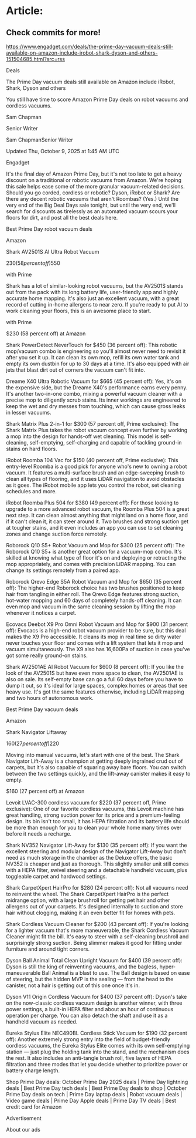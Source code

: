 # Article:

## Check commits for more!
https://www.engadget.com/deals/the-prime-day-vacuum-deals-still-available-on-amazon-include-irobot-shark-dyson-and-others-151504685.html?src=rss

Deals

The Prime Day vacuum deals still available on Amazon include iRobot, Shark, Dyson and others

You still have time to score Amazon Prime Day deals on robot vacuums and cordless vacuums.

Sam Chapman

Senior Writer

Sam ChapmanSenior Writer

Updated Thu, October 9, 2025 at 1:45 AM UTC

Engadget

It's the final day of Amazon Prime Day, but it's not too late to get a heavy discount on a traditional or robotic vacuums from Amazon. We're hoping this sale helps ease some of the more granular vacuum-related decisions. Should you go corded, cordless or robotic? Dyson, iRobot or Shark? Are there any decent robotic vacuums that aren't Roombas? (Yes.) Until the very end of the Big Deal Days sale tonight, but until the very end, we'll search for discounts as tirelessly as an automated vacuum scours your floors for dirt, and post all the best deals here.

Best Prime Day robot vacuum deals

Amazon

Shark AV2501S AI Ultra Robot Vacuum

$230 (58 percent off)$550

with Prime

Shark has a lot of similar-looking robot vacuums, but the AV2501S stands out from the pack with its long battery life, user-friendly app and highly accurate home mapping. It's also just an excellent vacuum, with a great record of cutting in-home allergens to near zero. If you're ready to put AI to work cleaning your floors, this is an awesome place to start.

with Prime

$230 (58 percent off) at Amazon

Shark PowerDetect NeverTouch for $450 (36 percent off): This robotic mop/vacuum combo is engineering so you'll almost never need to revisit it after you set it up. It can clean its own mop, refill its own water tank and empty its own dustbin for up to 30 days at a time. It's also equipped with air jets that blast dirt out of corners the vacuum can't fit into.

Dreame X40 Ultra Robotic Vacuum for $665 (45 percent off): Yes, it's on the expensive side, but the Dreame X40's performance earns every penny. It's another two-in-one combo, mixing a powerful vacuum cleaner with a precise mop to diligently scrub stains. Its inner workings are engineered to keep the wet and dry messes from touching, which can cause gross leaks in lesser vacuums.

Shark Matrix Plus 2-in-1 for $300 (57 percent off, Prime exclusive): The Shark Matrix Plus takes the robot vacuum concept even further by working a mop into the design for hands-off wet cleaning. This model is self-cleaning, self-emptying, self-charging and capable of tackling ground-in stains on hard floors.

iRobot Roomba 104 Vac for $150 (40 percent off, Prime exclusive): This entry-level Roomba is a good pick for anyone who's new to owning a robot vacuum. It features a multi-surface brush and an edge-sweeping brush to clean all types of flooring, and it uses LiDAR navigation to avoid obstacles as it goes. The iRobot mobile app lets you control the robot, set cleaning schedules and more.

iRobot Roomba Plus 504 for $380 (49 percent off): For those looking to upgrade to a more advanced robot vacuum, the Roomba Plus 504 is a great next step. It can clean almost anything that might land on a home floor, and if it can't clean it, it can steer around it. Two brushes and strong suction get at tougher stains, and it even includes an app you can use to set cleaning zones and change suction force remotely.

Roborock Q10 S5+ Robot Vacuum and Mop for $300 (25 percent off): The Roborock Q10 S5+ is another great option for a vacuum-mop combo. It's skilled at knowing what type of floor it's on and deploying or retracting the mop appropriately, and comes with precision LiDAR mapping. You can change its settings remotely from a paired app.

Roborock Qrevo Edge S5A Robot Vacuum and Mop for $650 (35 percent off): The higher-end Roborock choice has two brushes positioned to keep hair from tangling in either roll. The Qrevo Edge features strong suction, hot-water mopping and 60 days of completely hands-off cleaning. It can even mop and vacuum in the same cleaning session by lifting the mop whenever it notices a carpet.

Ecovacs Deebot X9 Pro Omni Robot Vacuum and Mop for $900 (31 percent off): Evocacs is a high-end robot vacuum provider to be sure, but this deal makes the X9 Pro accessible. It cleans its mop in real time so dirty water never touches your floor and comes with a lift system that lets it mop and vacuum simultaneously. The X9 also has 16,600Pa of suction in case you've got some really ground-on stains.

Shark AV2501AE AI Robot Vacuum for $600 (8 percent off): If you like the look of the AV2501S but have even more space to clean, the AV2501AE is also on sale. Its self-empty base can go a full 60 days before you have to dump it out, so it's ideal for large spaces, complex homes or areas that see heavy use. It's got the same features otherwise, including LiDAR mapping and two hours of autonomous work.

Best Prime Day vacuum deals

Amazon

Shark Navigator Liftaway

$160 (27 percent off)$220

Moving into manual vacuums, let's start with one of the best. The Shark Navigator Lift-Away is a champion at getting deeply ingrained crud out of carpets, but it's also capable of squaring away bare floors. You can switch between the two settings quickly, and the lift-away canister makes it easy to empty.

$160 (27 percent off) at Amazon

Levoit LVAC-300 cordless vacuum for $220 (37 percent off, Prime exclusive): One of our favorite cordless vacuums, this Levoit machine has great handling, strong suction power for its price and a premium-feeling design. Its bin isn't too small, it has HEPA filtration and its battery life should be more than enough for you to clean your whole home many times over before it needs a recharge.

Shark NV352 Navigator Lift-Away for $130 (35 percent off): If you want the excellent steering and modular design of the Navigator Lift-Away but don't need as much storage in the chamber as the Deluxe offers, the basic NV352 is cheaper and just as thorough. This slightly smaller unit still comes with a HEPA filter, swivel steering and a detachable handheld vacuum, plus toggleable carpet and hardwood settings.

Shark CarpetXpert HairPro for $280 (24 percent off): Not all vacuums need to reinvent the wheel. The Shark CarpetXpert HairPro is the perfect midrange option, with a large brushroll for getting pet hair and other allergens out of your carpets. It's designed internally to suction and store hair without clogging, making it an even better fit for homes with pets.

Shark Cordless Vacuum Cleaner for $200 (43 percent off): If you're looking for a lighter vacuum that's more maneuverable, the Shark Cordless Vacuum Cleaner might fit the bill. It's easy to steer with a self-cleaning brushroll and surprisingly strong suction. Being slimmer makes it good for fitting under furniture and around tight corners.

Dyson Ball Animal Total Clean Upright Vacuum for $400 (39 percent off): Dyson is still the king of reinventing vacuums, and the bagless, hyper-maneuverable Ball Animal is a blast to use. The Ball design is based on ease of steering, but the hidden MVP is the sealing — from the head to the canister, not a hair is getting out of this one once it's in.

Dyson V11 Origin Cordless Vacuum for $400 (37 percent off): Dyson's take on the now-classic cordless vacuum design is another winner, with three power settings, a built-in HEPA filter and about an hour of continuous operation per charge. You can also detach the shaft and use it as a handheld vacuum as needed.

Eureka Stylus Elite NEC490BL Cordless Stick Vacuum for $190 (32 percent off): Another extremely strong entry into the field of budget-friendly cordless vacuums, the Eureka Stylus Elite comes with its own self-emptying station — just plug the holding tank into the stand, and the mechanism does the rest. It also includes an anti-tangle brush roll, five layers of HEPA filtration and three modes that let you decide whether to prioritize power or battery charge length.

Shop Prime Day deals: October Prime Day 2025 deals | Prime Day lightning deals | Best Prime Day tech deals | Best Prime Day deals to shop | October Prime Day deals on tech | Prime Day laptop deals | Robot vacuum deals | Video game deals | Prime Day Apple deals | Prime Day TV deals | Best credit card for Amazon

Advertisement

About our ads